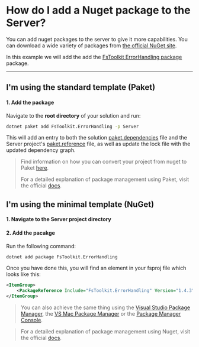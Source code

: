 # How do I add a Nuget package to the Server?
You can add nuget packages to the server to give it more capabilities. You can download a wide variety of packages from [the official NuGet site](https://nuget.org/).

In this example we will add the add the [FsToolkit ErrorHandling package](https://www.nuget.org/packages/FsToolkit.ErrorHandling/) package.

---

## **I'm using the standard template** (Paket)

#### 1. Add the package
Navigate to the **root directory** of your solution and run:

```bash
dotnet paket add FsToolkit.ErrorHandling -p Server
```

This will add an entry to both the solution [paket.dependencies](https://fsprojects.github.io/Paket/dependencies-file.html) file and the Server project's [paket.reference](https://fsprojects.github.io/Paket/references-files.html) file, as well as update the lock file with the updated dependency graph.

> Find information on how you can convert your project from nuget to Paket [here](../migrate-to-paket).
>
> For a detailed explanation of package management using Paket, visit the official [docs](https://fsprojects.github.io/Paket/learn-how-to-use-paket.html).

## **I'm using the minimal template** (NuGet)
#### 1. Navigate to the **Server** project directory
#### 2. Add the pacakge
Run the following command:

```bash
dotnet add package FsToolkit.ErrorHandling
```

Once you have done this, you will find an element in your fsproj file which looks like this:
```xml
<ItemGroup>
    <PackageReference Include="FsToolkit.ErrorHandling" Version="1.4.3" />
</ItemGroup>
```

> You can also achieve the same thing using the [Visual Studio Package Manager](https://docs.microsoft.com/en-us/nuget/quickstart/install-and-use-a-package-in-visual-studio#nuget-package-manager), the [VS Mac Package Manager](https://docs.microsoft.com/en-us/nuget/quickstart/install-and-use-a-package-in-visual-studio-mac) or the [Package Manager Console](https://docs.microsoft.com/en-us/nuget/quickstart/install-and-use-a-package-in-visual-studio#package-manager-console).

> For a detailed explanation of package management using Nuget, visit the official [docs](https://docs.microsoft.com/en-us/nuget/consume-packages/overview-and-workflow).